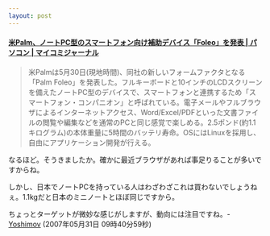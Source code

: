 ```yaml
---
layout: post
---
```

<h4><a href="http://journal.mycom.co.jp/news/2007/05/31/007/index.html">米Palm、ノートPC型のスマートフォン向け補助デバイス「Foleo」を発表 | パソコン | マイコミジャーナル</a></h4>
<blockquote><p>米Palmは5月30日(現地時間)、同社の新しいフォームファクタとなる「Palm Foleo」を発表した。フルキーボードと10インチのLCDスクリーンを備えたノートPC型のデバイスで、スマートフォンと連携するため「スマートフォン・コンパニオン」と呼ばれている。電子メールやフルブラウザによるインターネットアクセス、Word/Excel/PDFといった文書ファイルの閲覧や編集などを通常のPCと同じ感覚で楽しめる。2.5ポンド(約1.1キログラム)の本体重量に5時間のバッテリ寿命。OSにはLinuxを採用し、自由にアプリケーション開発が行える。</p>
</blockquote>
<p>なるほど。そうきましたか。確かに最近ブラウザがあれば事足りることが多いですからね。</p>
<p>しかし、日本でノートPCを持っている人はわざわざこれは買わないでしょうねぇ。1.1kgだと日本のミニノートとほぼ同じですから。</p>
<p>ちょっとターゲットが微妙な感じがしますが、動向には注目ですね。- <a href="/?page=Yoshimov" class="wikipage">Yoshimov</a> (2007年05月31日 09時40分59秒)</p>
